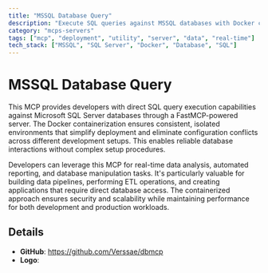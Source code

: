 ```yaml
---
title: "MSSQL Database Query"
description: "Execute SQL queries against MSSQL databases with Docker containerization for seamless data analysis and manipulation."
category: "mcps-servers"
tags: ["mcp", "deployment", "utility", "server", "data", "real-time"]
tech_stack: ["MSSQL", "SQL Server", "Docker", "Database", "SQL"]
---
```


# MSSQL Database Query

This MCP provides developers with direct SQL query execution capabilities against Microsoft SQL Server databases through a FastMCP-powered server. The Docker containerization ensures consistent, isolated environments that simplify deployment and eliminate configuration conflicts across different development setups. This enables reliable database interactions without complex setup procedures.

Developers can leverage this MCP for real-time data analysis, automated reporting, and database manipulation tasks. It's particularly valuable for building data pipelines, performing ETL operations, and creating applications that require direct database access. The containerized approach ensures security and scalability while maintaining performance for both development and production workloads.

## Details

- **GitHub**: https://github.com/Verssae/dbmcp
- **Logo**: 
